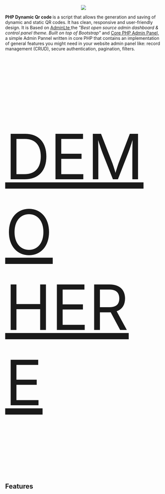 <p align="center"><img src="https://www.giandonatoinverso.it/documentation/assets/DynamicQRCode_Original.png"></p>
<b>PHP Dynamic Qr code </b> is a script that allows the generation and saving of dynamic and static QR codes. It has clean, responsive and user-friendly design. It is Based on <a href="https://adminlte.io/" target="_blank">AdminLte </a> the <i>"Best open source admin dashboard &amp; control panel theme. Built on top of Bootstrap" </i> and <a href="https://github.com/chetans9/core-php-admin-panel" target="_blank">Core PHP Admin Panel,</a> a simple Admin Pannel written in core PHP that contains an implementation of general features you might need in your website admin panel like: record management (CRUD), secure authentication, pagination, filters.<br><br>

<p style="font-size: 200px"><a href="https://giandonatoinverso.it/qrcode" target="_blank">DEMO HERE</a></p>

<h2>Features</h2>



